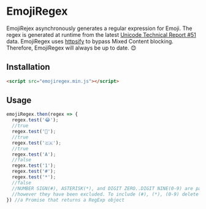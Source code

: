 # EmojiRegex

EmojiRejex asynchronously generates a regular expression for Emoji. The regex is generated at runtime from the latest [Unicode Technical Report #51](http://unicode.org/Public/emoji/latest/emoji-data.txt) data. EmojiRegex uses [httpsify](https://httpsify.xeodou.me/) to bypass Mixed Content blocking. Therefore, EmojiRegex will always be up to date. 😊

## Installation

```html
<script src="emojiregex.min.js"></script>
```

## Usage
  ```js
emojiRegex.then(regex => {
    regex.test('😂');
    //true
    regex.test('💩');
    //true
    regex.test('🇨🇦');
    //true
    regex.test('A');
    //false
    regex.test('1');
    regex.test('#');
    regex.test('*');
    //false
    //NUMBER SIGN(#), ASTERISK(*), and DIGIT ZERO..DIGIT NINE(0-9) are part of the standard,
    //however they have been excluded. To include (#), (*), (0-9) delete line 26 of emojiregex.js
 }) //a Promise that returns a RegExp object
```
